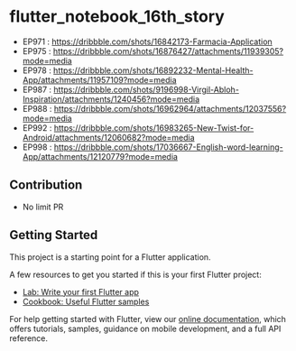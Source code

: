 # flutter_notebook_16th_story

- EP971 : https://dribbble.com/shots/16842173-Farmacia-Application
- EP975 : https://dribbble.com/shots/16876427/attachments/11939305?mode=media
- EP978 : https://dribbble.com/shots/16892232-Mental-Health-App/attachments/11957109?mode=media
- EP987 : https://dribbble.com/shots/9196998-Virgil-Abloh-Inspiration/attachments/1240456?mode=media
- EP988 : https://dribbble.com/shots/16962964/attachments/12037556?mode=media
- EP992 : https://dribbble.com/shots/16983265-New-Twist-for-Android/attachments/12060682?mode=media
- EP998 : https://dribbble.com/shots/17036667-English-word-learning-App/attachments/12120779?mode=media

## Contribution 

- No limit PR


## Getting Started

This project is a starting point for a Flutter application.

A few resources to get you started if this is your first Flutter project:

- [Lab: Write your first Flutter app](https://flutter.dev/docs/get-started/codelab)
- [Cookbook: Useful Flutter samples](https://flutter.dev/docs/cookbook)

For help getting started with Flutter, view our
[online documentation](https://flutter.dev/docs), which offers tutorials,
samples, guidance on mobile development, and a full API reference.
